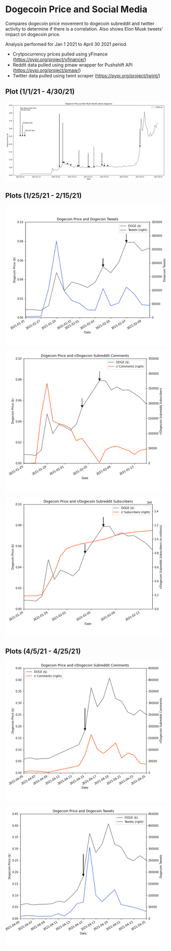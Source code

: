 # Dogecoin Price and Social Media

Compares dogecoin price movement to dogecoin subreddit and twitter activity to determine if there is a correlation.
Also shows Elon Musk tweets' impact on dogecoin price. 

Analysis performed for Jan 1 2021 to April 30 2021 period.

* Crytpocurrency prices pulled using yFinance (https://pypi.org/project/yfinance/)
* Reddit data pulled using pmaw wrapper for Pushshift API (https://pypi.org/project/pmaw/)
* Twitter data pulled using twint scraper (https://pypi.org/project/twint/)

## Plot (1/1/21 - 4/30/21)

![full_plot](https://raw.githubusercontent.com/tderonde/dogecoin_analysis/main/output%20images/doge_price_line_elon.png)


## Plots (1/25/21 - 2/15/21)

![doge_twitter](https://raw.githubusercontent.com/tderonde/dogecoin_analysis/main/output%20images/doge_vs_twitter_zoom1.png)

![doge_reddit](https://raw.githubusercontent.com/tderonde/dogecoin_analysis/main/output%20images/doge_vs_reddit_zoom1b.png)

![doge_reddit](https://raw.githubusercontent.com/tderonde/dogecoin_analysis/main/output%20images/doge_vs_reddit_zoom1.png)

## Plots (4/5/21 - 4/25/21)

![doge_reddit](https://raw.githubusercontent.com/tderonde/dogecoin_analysis/main/output%20images/doge_vs_reddit_zoom2.png)

![doge_twitter](https://raw.githubusercontent.com/tderonde/dogecoin_analysis/main/output%20images/doge_vs_twitter_zoom2.png)
